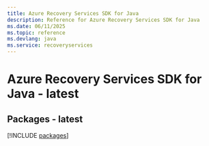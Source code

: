 ```yaml
---
title: Azure Recovery Services SDK for Java
description: Reference for Azure Recovery Services SDK for Java
ms.date: 06/11/2025
ms.topic: reference
ms.devlang: java
ms.service: recoveryservices
---
```

# Azure Recovery Services SDK for Java - latest
## Packages - latest
[!INCLUDE [packages](recovery-services-index.md)]